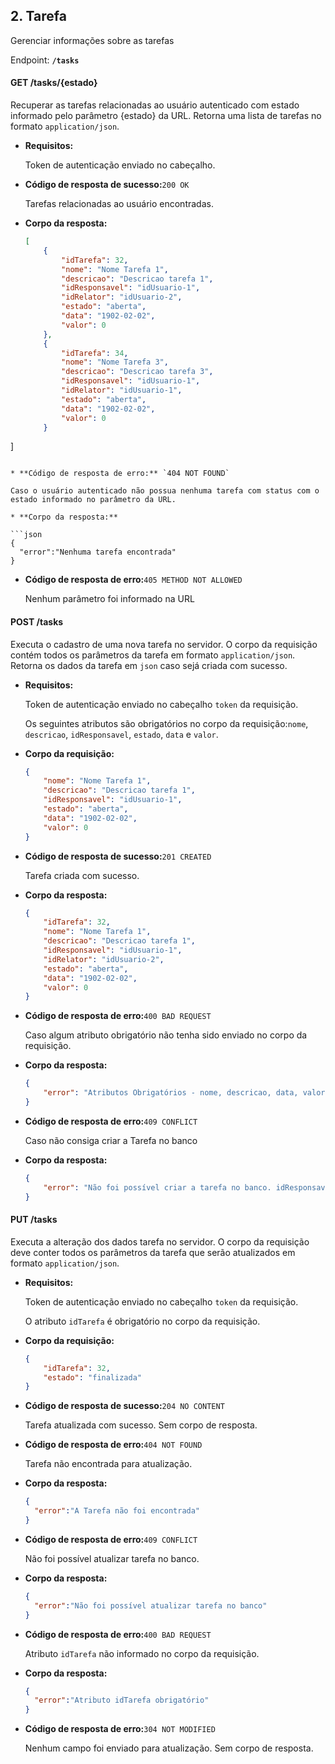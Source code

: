 ## 2. Tarefa

Gerenciar informações sobre as tarefas

Endpoint: **`/tasks`**



#### GET /tasks/{estado}

Recuperar as tarefas relacionadas ao usuário autenticado com estado informado pelo parâmetro {estado} da URL. Retorna uma lista de tarefas no formato `application/json`.

* **Requisitos:**

  Token de autenticação enviado no cabeçalho.

* **Código de resposta de sucesso:**`200 OK`

  Tarefas relacionadas ao usuário encontradas.
* **Corpo da resposta:**
	
  ```json
  [
      {
          "idTarefa": 32,
          "nome": "Nome Tarefa 1",
          "descricao": "Descricao tarefa 1",
          "idResponsavel": "idUsuario-1",
          "idRelator": "idUsuario-2",
          "estado": "aberta",
          "data": "1902-02-02",
          "valor": 0
      },
      {
          "idTarefa": 34,
          "nome": "Nome Tarefa 3",
          "descricao": "Descricao tarefa 3",
          "idResponsavel": "idUsuario-1",
          "idRelator": "idUsuario-1",
          "estado": "aberta",
          "data": "1902-02-02",
          "valor": 0
      }
]
  ```
	
* **Código de resposta de erro:** `404 NOT FOUND`

  Caso o usuário autenticado não possua nenhuma tarefa com status com o estado informado no parâmetro da URL.

* **Corpo da resposta:**

  ```json
  {
  	"error":"Nenhuma tarefa encontrada"
  }
  ```
* **Código de resposta de erro:**`405 METHOD NOT ALLOWED `

  Nenhum parâmetro foi informado na URL



#### POST /tasks

Executa o cadastro de uma nova tarefa no servidor. O corpo da requisição contém todos os parâmetros da tarefa em formato `application/json`. Retorna os dados da tarefa em `json` caso sejá criada com sucesso.

* **Requisitos:**

  Token de autenticação enviado no cabeçalho `token` da requisição.

  Os seguintes atributos são obrigatórios no corpo da requisição:`nome`, `descricao`, `idResponsavel`, `estado`, `data` e `valor`.

* **Corpo da requisição:**

  ```json
  {
      "nome": "Nome Tarefa 1",
      "descricao": "Descricao tarefa 1",
      "idResponsavel": "idUsuario-1",
      "estado": "aberta",
      "data": "1902-02-02",
      "valor": 0
  }
  ```

* **Código de resposta de sucesso:**`201 CREATED`

  Tarefa criada com sucesso.

* **Corpo da resposta:**

  ```json
  {
      "idTarefa": 32,
      "nome": "Nome Tarefa 1",
      "descricao": "Descricao tarefa 1",
      "idResponsavel": "idUsuario-1",
      "idRelator": "idUsuario-2",
      "estado": "aberta",
      "data": "1902-02-02",
      "valor": 0
  }
  ```

* **Código de resposta de erro:**`400 BAD REQUEST`

  Caso algum atributo obrigatório não tenha sido enviado no corpo da requisição.

* **Corpo da resposta:**

  ```json
  {
      "error": "Atributos Obrigatórios - nome, descricao, data, valor, ..."
  }
  ```

* **Código de resposta de erro:**`409 CONFLICT`

  Caso não consiga criar a Tarefa no banco

* **Corpo da resposta:**

  ```json
  {
      "error": "Não foi possível criar a tarefa no banco. idResponsavel inválido"
  }
  ```



#### PUT /tasks

Executa a alteração dos dados tarefa no servidor. O corpo da requisição deve conter todos os parâmetros da tarefa que serão atualizados em formato `application/json`.

* **Requisitos:**

  Token de autenticação enviado no cabeçalho `token` da requisição.

  O atributo `idTarefa` é obrigatório no corpo da requisição.

* **Corpo da requisição:**

  ```json
  {
      "idTarefa": 32,
      "estado": "finalizada"
  }
  ```
  
* **Código de resposta de sucesso:**`204 NO CONTENT`

  Tarefa atualizada com sucesso. Sem corpo de resposta.

* **Código de resposta de erro:**`404 NOT FOUND`

  Tarefa não encontrada para atualização.

* **Corpo da resposta:**

  ```json
  {
  	"error":"A Tarefa não foi encontrada"
  }
  ```
  
* **Código de resposta de erro:**`409 CONFLICT`

  Não foi possível atualizar tarefa no banco.

* **Corpo da resposta:**

  ```json
  {
  	"error":"Não foi possível atualizar tarefa no banco"
  }
  ```

* **Código de resposta de erro:**`400 BAD REQUEST`

  Atributo `idTarefa` não informado no corpo da requisição.

* **Corpo da resposta:**

  ```json
  {
  	"error":"Atributo idTarefa obrigatório"
  }
  ```
  
* **Código de resposta de erro:**`304 NOT MODIFIED`

  Nenhum campo foi enviado para atualização. Sem corpo de resposta.